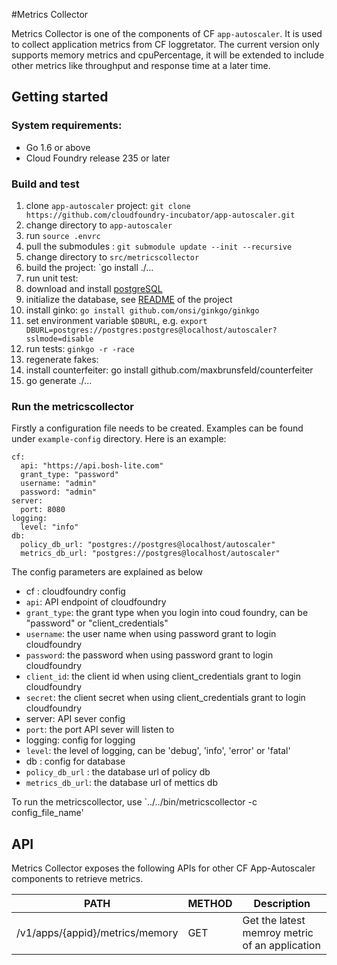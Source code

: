 #Metrics Collector

Metrics Collector is one of the components of CF `app-autoscaler`. It is used to collect application metrics from CF loggretator. The current version only supports memory metrics and cpuPercentage, it will be extended to include other metrics like throughput and response time at a later time.

## Getting started

### System requirements:

* Go 1.6 or above
* Cloud Foundry release 235 or later

### Build and test

1. clone `app-autoscaler` project: `git clone https://github.com/cloudfoundry-incubator/app-autoscaler.git`
1. change directory to `app-autoscaler`
1. run `source .envrc`
1. pull the submodules : `git submodule update --init --recursive`
1. change directory to `src/metricscollector`
1. build the project: `go install ./...
1. run unit test:
  1. download and install [postgreSQL][a]
  1. initialize the database, see [README][b] of the project
  1. install ginko: `go install github.com/onsi/ginkgo/ginkgo`
  1. set environment variable `$DBURL`, e.g. `export DBURL=postgres://postgres:postgres@localhost/autoscaler?sslmode=disable`
  1. run tests: `ginkgo -r -race`
1. regenerate fakes:
  1. install counterfeiter: go install github.com/maxbrunsfeld/counterfeiter
  1. go generate ./...

### Run the metricscollector

Firstly a configuration file needs to be created. Examples can be found under `example-config` directory. Here is an example:

```
cf:
  api: "https://api.bosh-lite.com"
  grant_type: "password"
  username: "admin"
  password: "admin"
server:
  port: 8080
logging:
  level: "info"
db:
  policy_db_url: "postgres://postgres@localhost/autoscaler" 
  metrics_db_url: "postgres://postgres@localhost/autoscaler"
```


The config parameters are explained as below

* cf : cloudfoundry config
 * `api`: API endpoint of cloudfoundry
 * `grant_type`: the grant type when you login into coud foundry, can be "password" or "client_credentials"
 * `username`: the user name when using password grant to login cloudfoundry
 * `password`: the password when using password grant to login cloudfoundry
 * `client_id`: the client id when using client_credentials grant to login cloudfoundry
 * `secret`: the client secret when using client_credentials grant to login cloudfoundry
* server: API sever config
 * `port`: the port API sever will listen to
* logging: config for logging
 * `level`: the level of logging, can be 'debug', 'info', 'error' or 'fatal'
* db : config for database
 * `policy_db_url` : the database url of policy db
 * `metrics_db_url`: the database url of mettics db

To run the metricscollector, use `../../bin/metricscollector -c config_file_name'

## API

Metrics Collector exposes the following APIs for other CF App-Autoscaler components to retrieve metrics.

| PATH                      | METHOD  | Description                              |
|---------------------------|---------|------------------------------------------|
| /v1/apps/{appid}/metrics/memory | GET | Get the latest memroy metric of an application |

[a]: https://www.postgresql.org/download/
[b]: ../../README.md
